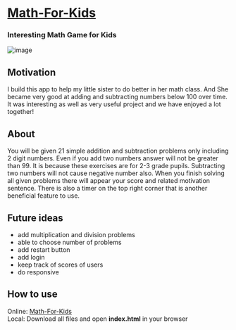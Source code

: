 # [Math-For-Kids](https://muhammadolim.github.io/Math-For-Kids)
### Interesting Math Game for Kids <br />

![image](https://user-images.githubusercontent.com/58527269/178021702-8fa7011d-c5a8-4469-8c9f-262b30f60092.png)
## Motivation
I build this app to help my little sister to do better in her math class. And She became very good at adding and subtracting numbers below 100 over time. It was interesting as well as very useful project and we have enjoyed a lot together!
## About
You will be given 21 simple addition and subtraction problems only including 2 digit numbers. Even if you add two numbers answer will not be greater than 99. It is because these exercises are for 2-3 grade pupils. Subtracting two numbers will not cause negative number also.
When you finish solving all given problems there will appear your score and related motivation sentence.
There is also a timer on the top right corner that is another beneficial feature to use.
## Future ideas
- add multiplication and division problems
- able to choose number of problems
- add restart button
- add login
- keep track of scores of users
- do responsive
## How to use
Online: [Math-For-Kids](https://muhammadolim.github.io/Math-For-Kids) <br />
Local: Download all files and open **index.html** in your browser
